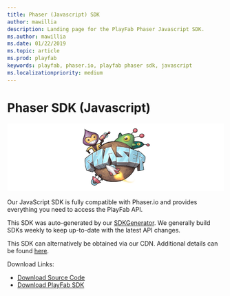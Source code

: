 ```yaml
---
title: Phaser (Javascript) SDK
author: mawillia
description: Landing page for the PlayFab Phaser Javascript SDK.
ms.author: mawillia
ms.date: 01/22/2019
ms.topic: article
ms.prod: playfab
keywords: playfab, phaser.io, playfab phaser sdk, javascript
ms.localizationpriority: medium
---
```


# Phaser SDK (Javascript)

![Phaser SDK (Javascript)](./media/Phaser1.png)

Our JavaScript SDK is fully compatible with Phaser.io and provides everything you need to access the PlayFab API.

This SDK was auto-generated by our [SDKGenerator](../sdkgenerator/index.md). We generally build SDKs weekly to keep up-to-date with the latest API changes.

This SDK can alternatively be obtained via our CDN. Additional details can be found [here](https://playfab.com/playfab-now-serving-javascript-sdk-via-cdn/).

Download Links:

- [Download Source Code](https://github.com/PlayFab/JavaScriptSDK)
- [Download PlayFab SDK](https://api.playfab.com/downloads/javascript)
